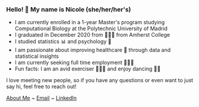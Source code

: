 ### Hello! 👋 My name is Nicole (she/her/her's)

- I am currently enrolled in a 1-year Master's program studying Computational Biology at the Polytechnic University of Madrid 
- I graduated in December 2020 from 👩🏼‍🎓 from Amherst College
- I studied statistics 📊 and psychology 🧠 
- I am passionate about improving healthcare 🏥 through data and statistical insights 
- I am currently seeking full time employment 👩🏼‍💻
- Fun facts: I am an avid exerciser 🏃🏼‍♀️ and enjoy dancing 💃🏼

I love meeting new people, so if you have any questions or even want to just say hi, feel free to reach out! 

[About Me](https://nfrontero20.github.io/) ~ [Email](https://mail.google.com/mail/u/0/?fs=1&tf=cm&source=mailto&to=nicolefrontero@gmail.com) ~ [LinkedIn](https://www.linkedin.com/in/nicolefrontero/) 



